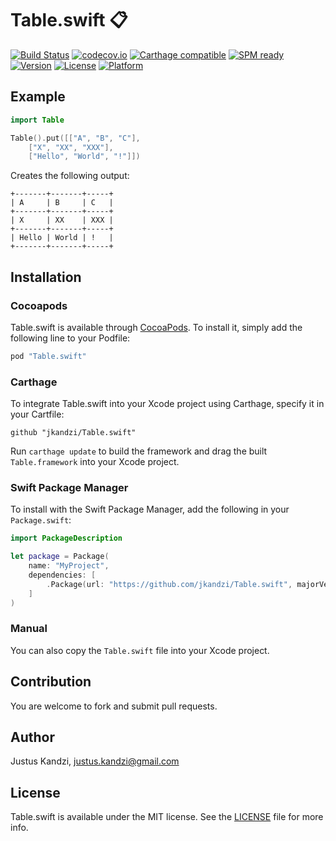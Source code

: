 # Table.swift :clipboard:
[![Build Status](https://travis-ci.org/jkandzi/Table.swift.svg?branch=master)](https://travis-ci.org/jkandzi/Table.swift)
[![codecov.io](https://codecov.io/github/jkandzi/Table.swift/coverage.svg?branch=master)](https://codecov.io/github/jkandzi/Table.swift?branch=master)
[![Carthage compatible](https://img.shields.io/badge/Carthage-compatible-4BC51D.svg?style=flat)](https://github.com/Carthage/Carthage)
[![SPM ready](https://img.shields.io/badge/SPM-ready-orange.svg)](https://www.swift.org)
[![Version](https://img.shields.io/cocoapods/v/Table.swift.svg?style=flat)](http://cocoapods.org/pods/Table.swift)
[![License](https://img.shields.io/cocoapods/l/Table.swift.svg?style=flat)](http://cocoapods.org/pods/Table.swift)
[![Platform](https://img.shields.io/cocoapods/p/Table.swift.svg?style=flat)](http://cocoapods.org/pods/Table.swift)

## Example

```swift
import Table

Table().put([["A", "B", "C"],
	["X", "XX", "XXX"],
	["Hello", "World", "!"]])
```

Creates the following output:

```
+-------+-------+-----+
| A     | B     | C   |
+-------+-------+-----+
| X     | XX    | XXX |
+-------+-------+-----+
| Hello | World | !   |
+-------+-------+-----+
```

## Installation

### Cocoapods

Table.swift is available through [CocoaPods](http://cocoapods.org). To install
it, simply add the following line to your Podfile:

```ruby
pod "Table.swift"
```

### Carthage

To integrate Table.swift into your Xcode project using Carthage, specify it in your Cartfile:

```
github "jkandzi/Table.swift"
```

Run `carthage update` to build the framework and drag the built `Table.framework` into your Xcode project.

### Swift Package Manager

To install with the Swift Package Manager, add the following in your `Package.swift`:

```swift
import PackageDescription

let package = Package(
    name: "MyProject",
    dependencies: [
        .Package(url: "https://github.com/jkandzi/Table.swift", majorVersion: 0)
    ]
)
```

### Manual

You can also copy the `Table.swift` file into your Xcode project.

## Contribution

You are welcome to fork and submit pull requests.

## Author

Justus Kandzi, justus.kandzi@gmail.com

## License

Table.swift is available under the MIT license. See the [LICENSE](https://github.com/jkandzi/Table.swift/blob/master/LICENSE.txt) file for more info.
